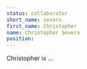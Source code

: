 ```yaml
---
status: collaborator
short_name: severs
first_name: Christopher
name: Christopher Severs
position: 
---
```

Christopher is ...